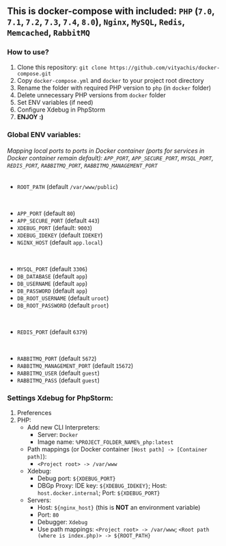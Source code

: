 ## This is docker-compose with included: ```PHP``` (```7.0```, ```7.1```, ```7.2```, ```7.3```, ```7.4```, ```8.0```), ```Nginx```, ```MySQL```, ```Redis```, ```Memcached```, ```RabbitMQ```

### How to use?
1. Clone this repository: ```git clone https://github.com/vityachis/docker-compose.git```
2. Copy ```docker-compose.yml``` and ```docker``` to your project root directory
3. Rename the folder with required PHP version to ```php``` (in ```docker``` folder)
4. Delete unnecessary PHP versions from ```docker``` folder
5. Set ENV variables (if need)
6. Configure Xdebug in PhpStorm
7. **ENJOY :)**


### Global ENV variables:
###### Mapping local ports to ports in Docker container (ports for services in Docker container remain default): ```APP_PORT```, ```APP_SECURE_PORT```, ```MYSQL_PORT```, ```REDIS_PORT```, ```RABBITMQ_PORT```, ```RABBITMQ_MANAGEMENT_PORT```

- ```ROOT_PATH``` (default ```/var/www/public```)
<br>

- ```APP_PORT``` (default ```80```)
- ```APP_SECURE_PORT``` (default ```443```)
- ```XDEBUG_PORT``` (default: ```9003```)
- ```XDEBUG_IDEKEY``` (default ```IDEKEY```)
- ```NGINX_HOST``` (default ```app.local```)
<br>

- ```MYSQL_PORT``` (default ```3306```)
- ```DB_DATABASE``` (default ```app```)
- ```DB_USERNAME``` (default ```app```)
- ```DB_PASSWORD``` (default ```app```)
- ```DB_ROOT_USERNAME``` (default ```uroot```)
- ```DB_ROOT_PASSWORD``` (default ```proot```)
<br>

- ```REDIS_PORT``` (default ```6379```)
<br>

- ```RABBITMQ_PORT``` (default ```5672```)
- ```RABBITMQ_MANAGEMENT_PORT``` (default ```15672```)
- ```RABBITMQ_USER``` (default ```guest```)
- ```RABBITMQ_PASS``` (default ```guest```)

### Settings Xdebug for PhpStorm:
1. Preferences
2. PHP:
    - Add new CLI Interpreters:
      - Server: ```Docker```
      - Image name: ```%PROJECT_FOLDER_NAME%_php:latest```
    - Path mappings (or Docker container ```[Host path] -> [Container path]```):
      - ```<Project root> -> /var/www```
    - Xdebug:
      - Debug port: ```${XDEBUG_PORT}```
      - DBGp Proxy: IDE key: ```${XDEBUG_IDEKEY}```; Host: ```host.docker.internal```; Port: ```${XDEBUG_PORT}```
    - Servers:
      - Host: ```${nginx_host}``` (this is **NOT** an environment variable)
      - Port: ```80```
      - Debugger: ```Xdebug```
      - Use path mappings: ```<Project root> -> /var/www```; ```<Root path (where is index.php)> -> ${ROOT_PATH}```
